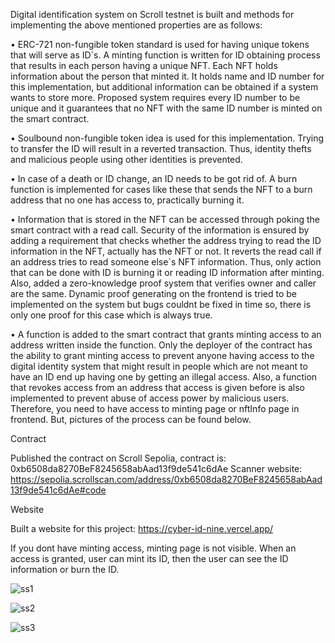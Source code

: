 Digital identification system on Scroll testnet is built and methods for implementing the above mentioned properties are as follows:

•	ERC-721 non-fungible token standard is used for having unique tokens that will serve as ID`s. A minting function is written for ID obtaining process that results in each person having a unique NFT. Each NFT holds information about the person that minted it. It holds name and ID number for this implementation, but additional information can be obtained if a system wants to store more. Proposed system requires every ID number to be unique and it guarantees that no NFT with the same ID number is minted on the smart contract.

•	Soulbound non-fungible token idea is used for this implementation. Trying to transfer the ID will result in a reverted transaction. Thus, identity thefts and malicious people using other identities is prevented.

•	In case of a death or ID change, an ID needs to be got rid of. A burn function is implemented for cases like these that sends the NFT to a burn address that no one has access to, practically burning it.

•	Information that is stored in the NFT can be accessed through poking the smart contract with a read call. Security of the information is ensured by adding a requirement that checks whether the address trying to read the ID information in the NFT, actually has the NFT or not. It reverts the read call if an address tries to read someone else`s NFT information. Thus, only action that can be done with ID is burning it or reading ID information after minting. Also, added a zero-knowledge proof system that verifies owner and caller are the same. Dynamic proof generating on the frontend is tried to be implemented on the system but bugs couldnt be fixed in time so, there is only one proof for this case which is always true.

•	A function is added to the smart contract that grants minting access to an address written inside the function. Only the deployer of the contract has the ability to grant minting access to prevent anyone having access to the digital identity system that might result in people which are not meant to have an ID end up having one by getting an illegal access. Also, a function that revokes access from an address that access is given before is also implemented to prevent abuse of access power by malicious users. Therefore, you need to have access to minting page or nftInfo page in frontend. But, pictures of the process can be found below.

Contract

Published the contract on Scroll Sepolia, contract is: 0xb6508da8270BeF8245658abAad13f9de541c6dAe
Scanner website: https://sepolia.scrollscan.com/address/0xb6508da8270BeF8245658abAad13f9de541c6dAe#code

Website

Built a website for this project: https://cyber-id-nine.vercel.app/

If you dont have minting access, minting page is not visible. When an access is granted, user can mint its ID, then the user can see the ID information or burn the ID.

![ss1](https://github.com/yigitcanga/Scroll_idSBT/assets/105357336/9e041e92-836e-443a-8eff-caec54f2a720)

![ss2](https://github.com/yigitcanga/Scroll_idSBT/assets/105357336/4493f949-913f-4708-b45b-473228b2e443)

![ss3](https://github.com/yigitcanga/Scroll_idSBT/assets/105357336/efa379c7-8d70-4776-b2b7-dbd533b37836)

